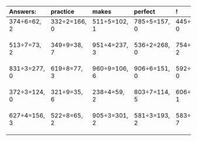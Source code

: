 | Answers: | practice | makes | perfect | ! |
| :--- | :--- | :--- | :--- | :--- |
| 374÷6=62, 2 | 332÷2=166, 0 | 511÷5=102, 1 | 785÷5=157, 0 | 445÷5=89, 0 | 
|   |   |   |   |   | 
|   |   |   |   |   | 
|   |   |   |   |   | 
| 513÷7=73, 2 | 349÷9=38, 7 | 951÷4=237, 3 | 536÷2=268, 0 | 754÷4=188, 2 | 
|   |   |   |   |   | 
|   |   |   |   |   | 
|   |   |   |   |   | 
| 831÷3=277, 0 | 619÷8=77, 3 | 960÷9=106, 6 | 906÷6=151, 0 | 592÷4=148, 0 | 
|   |   |   |   |   | 
|   |   |   |   |   | 
|   |   |   |   |   | 
| 372÷3=124, 0 | 321÷9=35, 6 | 238÷4=59, 2 | 803÷7=114, 5 | 606÷5=121, 1 | 
|   |   |   |   |   | 
|   |   |   |   |   | 
|   |   |   |   |   | 
| 627÷4=156, 3 | 522÷8=65, 2 | 905÷3=301, 2 | 581÷3=193, 2 | 583÷8=72, 7 | 
|   |   |   |   |   | 
|   |   |   |   |   | 
|   |   |   |   |   | 
